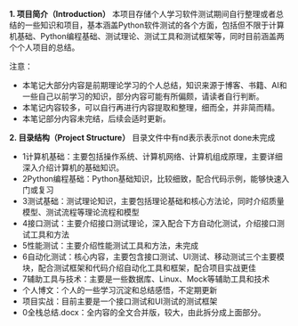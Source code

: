 **1. 项目简介（Introduction）**
本项目存储个人学习软件测试期间自行整理或者总结的一些知识和项目，基本涵盖Python软件测试的各个方面，包括但不限于计算机基础、Python编程基础、测试理论、测试工具和测试框架等，同时目前涵盖两个个人项目的总结。

注意：
- 本笔记大部分内容是前期理论学习的个人总结，知识来源于博客、书籍、AI和一些自己以前学习的知识，部分内容可能有所偏颇，请读者自行判断。
- 本笔记内容较多，可以自行再进行内容提取和整理，细而全，并非简而精。
- 本笔记部分内容未完结，后续会适时更新。


**2. 目录结构（Project Structure）**
目录文件中有nd表示表示not done未完成
- 1计算机基础：主要包括操作系统、计算机网络、计算机组成原理，主要详细深入介绍计算机的基础知识。
- 2Python编程基础：Python基础知识，比较细致，配合代码示例，能够快速入门或复习
- 3测试基础：测试理论知识，主要包括理论基础和核心方法论，同时介绍质量模型、测试流程等理论流程和模型
- 4接口测试：主要介绍接口测试理论，深入配合下方自动化测试，介绍接口测试工具和方法
- 5性能测试：主要介绍性能测试工具和方法，未完成
- 6自动化测试：核心内容，主要包含接口测试、UI测试、移动测试三个主要模块，配合测试框架和代码介绍自动化工具和框架，配合项目实战更佳
- 7辅助工具与技术：主要是一些数据库、Linux、Mock等辅助工具和技术
- 个人博文：个人的一些学习沉淀和总结感悟，不定期更新
- 项目实战：目前主要是一个接口测试和UI测试的测试框架
- 0全栈总结.docx：全内容的全文合并版，较大，由此拆分成上面部分。
